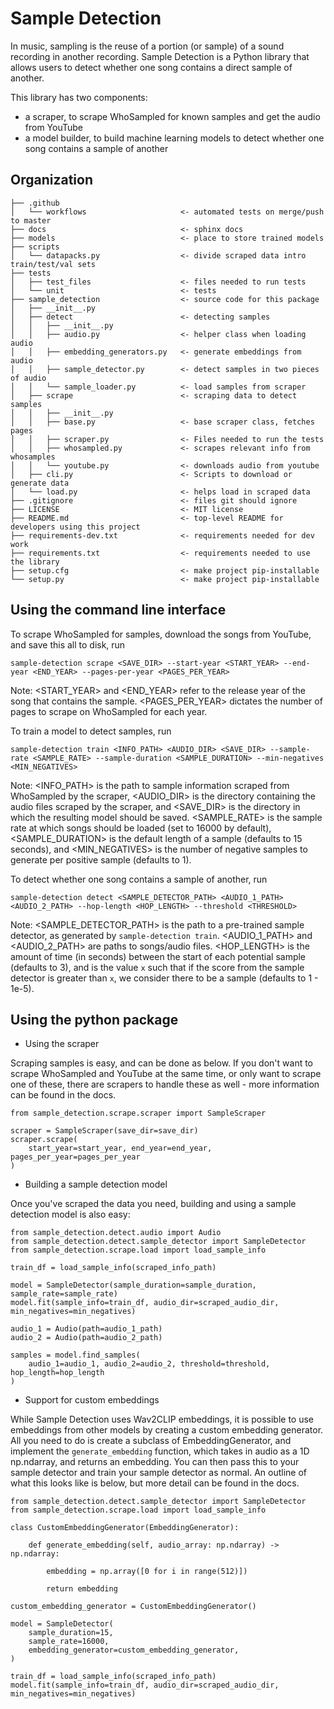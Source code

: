 Sample Detection
==============================

In music, sampling is the reuse of a portion (or sample) of a sound recording in another recording. Sample Detection is a Python library that allows users to detect whether one song contains a direct sample of another. 

This library has two components: 
- a scraper, to scrape WhoSampled for known samples and get the audio from YouTube
- a model builder, to build machine learning models to detect whether one song contains a sample of another

Organization
------------

    ├── .github
    │   └── workflows                     <- automated tests on merge/push to master   
    ├── docs                              <- sphinx docs
    ├── models                            <- place to store trained models
    ├── scripts
    │   └── datapacks.py                  <- divide scraped data intro train/test/val sets
    ├── tests
    │   ├── test_files                    <- files needed to run tests
    │   └── unit                          <- tests
    ├── sample_detection                  <- source code for this package
    │   ├── __init__.py   
    │   ├── detect                        <- detecting samples
    │   │   ├── __init__.py               
    │   │   ├── audio.py                  <- helper class when loading audio
    │   │   ├── embedding_generators.py   <- generate embeddings from audio
    │   │   ├── sample_detector.py        <- detect samples in two pieces of audio
    │   │   └── sample_loader.py          <- load samples from scraper
    │   ├── scrape                        <- scraping data to detect samples
    │   │   ├── __init__.py               
    │   │   ├── base.py                   <- base scraper class, fetches pages
    │   │   ├── scraper.py                <- Files needed to run the tests
    │   │   ├── whosampled.py             <- scrapes relevant info from whosamples
    │   │   └── youtube.py                <- downloads audio from youtube
    │   ├── cli.py                        <- Scripts to download or generate data    
    │   └── load.py                       <- helps load in scraped data
    ├── .gitignore                        <- files git should ignore
    ├── LICENSE                           <- MIT license
    ├── README.md                         <- top-level README for developers using this project
    ├── requirements-dev.txt              <- requirements needed for dev work
    ├── requirements.txt                  <- requirements needed to use the library  
    ├── setup.cfg                         <- make project pip-installable
    └── setup.py                          <- make project pip-installable

Using the command line interface
------------
To scrape WhoSampled for samples, download the songs from YouTube, and save this all to disk, run 
```
sample-detection scrape <SAVE_DIR> --start-year <START_YEAR> --end-year <END_YEAR> --pages-per-year <PAGES_PER_YEAR>
```
Note: <START_YEAR> and <END_YEAR> refer to the release year of the song that contains the sample. <PAGES_PER_YEAR> dictates the number of pages to scrape on WhoSampled for each year.

To train a model to detect samples, run
```
sample-detection train <INFO_PATH> <AUDIO_DIR> <SAVE_DIR> --sample-rate <SAMPLE_RATE> --sample-duration <SAMPLE_DURATION> --min-negatives <MIN_NEGATIVES>
```
Note: <INFO_PATH> is the path to sample information scraped from WhoSampled by the scraper, <AUDIO_DIR> is the directory containing the audio files scraped by the scraper, and <SAVE_DIR> is the directory in which the resulting model should be saved. <SAMPLE_RATE> is the sample rate at which songs should be loaded (set to 16000 by default), <SAMPLE_DURATION> is the default length of a sample (defaults to 15 seconds), and <MIN_NEGATIVES> is the number of negative samples to generate per positive sample (defaults to 1).

To detect whether one song contains a sample of another, run
```
sample-detection detect <SAMPLE_DETECTOR_PATH> <AUDIO_1_PATH> <AUDIO_2_PATH> --hop-length <HOP_LENGTH> --threshold <THRESHOLD>
```
Note: <SAMPLE_DETECTOR_PATH> is the path to a pre-trained sample detector, as generated by `sample-detection train`. <AUDIO_1_PATH> and <AUDIO_2_PATH> are paths to songs/audio files. <HOP_LENGTH> is the amount of time (in seconds) between the start of each potential sample (defaults to 3), and <THRESHOLD> is the value `x` such that if the score from the sample detector is greater than `x`, we consider there to be a sample (defaults to 1 - 1e-5). 

Using the python package
------------

- Using the scraper

Scraping samples is easy, and can be done as below. If you don't want to scrape WhoSampled and YouTube at the same time, or only want to scrape one of these, there are scrapers to handle these as well - more information can be found in the docs.

```
from sample_detection.scrape.scraper import SampleScraper

scraper = SampleScraper(save_dir=save_dir)
scraper.scrape(
    start_year=start_year, end_year=end_year, pages_per_year=pages_per_year
)
```

- Building a sample detection model

Once you've scraped the data you need, building and using a sample detection model is also easy:

```
from sample_detection.detect.audio import Audio
from sample_detection.detect.sample_detector import SampleDetector
from sample_detection.scrape.load import load_sample_info

train_df = load_sample_info(scraped_info_path)

model = SampleDetector(sample_duration=sample_duration, sample_rate=sample_rate)
model.fit(sample_info=train_df, audio_dir=scraped_audio_dir, min_negatives=min_negatives)

audio_1 = Audio(path=audio_1_path)
audio_2 = Audio(path=audio_2_path)

samples = model.find_samples(
    audio_1=audio_1, audio_2=audio_2, threshold=threshold, hop_length=hop_length
)
```

- Support for custom embeddings

While Sample Detection uses Wav2CLIP embeddings, it is possible to use embeddings from other models by creating a custom embedding generator. All you need to do is create a subclass of EmbeddingGenerator, and implement the `generate_embedding` function, which takes in audio as a 1D np.ndarray, and returns an embedding. You can then pass this to your sample detector and train your sample detector as normal. An outline of what this looks like is below, but more detail can be found in the docs.

```
from sample_detection.detect.sample_detector import SampleDetector
from sample_detection.scrape.load import load_sample_info

class CustomEmbeddingGenerator(EmbeddingGenerator):

    def generate_embedding(self, audio_array: np.ndarray) -> np.ndarray:

        embedding = np.array([0 for i in range(512)])

        return embedding

custom_embedding_generator = CustomEmbeddingGenerator()

model = SampleDetector(
    sample_duration=15,
    sample_rate=16000,
    embedding_generator=custom_embedding_generator,
)

train_df = load_sample_info(scraped_info_path)
model.fit(sample_info=train_df, audio_dir=scraped_audio_dir, min_negatives=min_negatives)
```